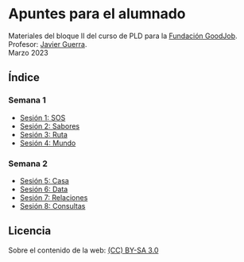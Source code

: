 # Apuntes para el alumnado

Materiales del bloque II del curso de PLD para la [Fundación GoodJob](https://www.fundaciongoodjob.org/).  
Profesor: [Javier Guerra](https://javguerra.github.io/).  
Marzo 2023  

## Índice

### Semana 1

- [Sesión 1: SOS](sesiones/sesion01_SOS.md)
- [Sesión 2: Sabores](sesiones/sesion02_Sabores.md)
- [Sesión 3: Ruta](sesiones/sesion03_Ruta.md)
- [Sesión 4: Mundo](sesiones/sesion04_Mundo.md)

### Semana 2

- [Sesión 5: Casa](sesiones/sesion05_Casa.md)
- [Sesión 6: Data](sesiones/sesion06_Data.md)
- [Sesión 7: Relaciones](sesiones/sesion07_Relaciones.md)
- [Sesión 8: Consultas](sesiones/sesion08_Consultas.md)

## Licencia
Sobre el contenido de la web: [(CC) BY-SA 3.0](https://creativecommons.org/licenses/by-sa/3.0/es/)  